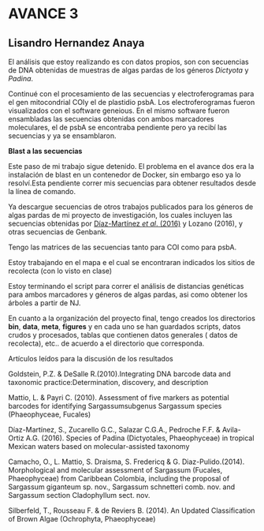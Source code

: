 # AVANCE 3 #

## Lisandro Hernandez Anaya ##

El análisis que estoy realizando es con datos propios, son con secuencias de DNA obtenidas de muestras de algas pardas de los géneros *Dictyota* y *Padina*.

Continué con el procesamiento de las secuencias y electroferogramas para el gen mitocondrial COIy el de plastidio psbA.
Los electroferogramas fueron visualizados con el software geneious. En el mismo software fueron ensambladas las secuencias obtenidas con ambos marcadores moleculares, el de psbA se encontraba pendiente pero ya recibí las secuencias y ya se ensamblaron.

**Blast a las secuencias**

Este paso de mi trabajo sigue detenido. El problema en el avance dos era la instalación de blast en un contenedor de Docker, sin embargo eso ya lo resolví.Esta pendiente correr mis secuencias para obtener resultados desde la línea de comando.

Ya descargue secuencias de otros trabajos publicados para los géneros de algas pardas de mi proyecto de investigación, los cuales incluyen las secuencias obtenidas por [Díaz-Martínez *et al*. (2016)](http://www.phycologia.org/doi/pdf/10.2216/16-15.1) y Lozano (2016), y otras secuencias de Genbank.

Tengo las matrices de las secuencias tanto para COI como para psbA.

Estoy trabajando en el mapa e el cual se encontraran indicados los sitios de recolecta (con lo visto en clase)

Estoy terminando el script para correr el análisis de distancias genéticas para ambos marcadores y géneros de algas pardas, asi como obtener los árboles a partir de NJ.

En cuanto a la organización del proyecto final, tengo creados los directorios **bin**, **data**, **meta**, **figures** y en cada uno se han guardados scripts, datos crudos y procesados, tablas que contienen datos generales ( datos de recolecta), etc.. de acuerdo a el directorio que corresponda. 


Artículos leídos para la discusión de los resultados

Goldstein, P.Z. & DeSalle R.(2010).Integrating DNA barcode data and taxonomic practice:Determination, discovery, and description

Mattio, L. & Payri C. (2010). Assessment of five markers as potential barcodes for identifying Sargassumsubgenus Sargassum species (Phaeophyceae, Fucales)

Díaz-Martínez, S., Zucarello G.C., Salazar C.G.A., Pedroche F.F. & Avila-Ortiz A.G. (2016). Species of Padina (Dictyotales, Phaeophyceae) in tropical Mexican waters based on molecular-assisted taxonomy

Camacho, O., L. Mattio, S. Draisma, S. Fredericq & G. Diaz-Pulido.(2014). Morphological and molecular assessment of Sargassum (Fucales, Phaeophyceae) from Caribbean Colombia, including the proposal of Sargassum giganteum sp. nov., Sargassum schnetteri comb. nov. and Sargassum section Cladophyllum sect. nov.

Silberfeld, T., Rousseau F. & de Reviers B. (2014). An Updated Classification of Brown Algae (Ochrophyta, Phaeophyceae)

